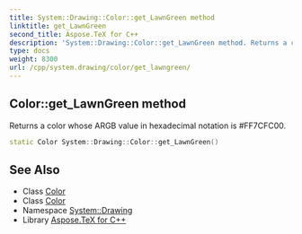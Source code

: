 ```yaml
---
title: System::Drawing::Color::get_LawnGreen method
linktitle: get_LawnGreen
second_title: Aspose.TeX for C++
description: 'System::Drawing::Color::get_LawnGreen method. Returns a color whose ARGB value in hexadecimal notation is #FF7CFC00 in C++.'
type: docs
weight: 8300
url: /cpp/system.drawing/color/get_lawngreen/
---
```

## Color::get_LawnGreen method


Returns a color whose ARGB value in hexadecimal notation is #FF7CFC00.

```cpp
static Color System::Drawing::Color::get_LawnGreen()
```

## See Also

* Class [Color](../)
* Class [Color](../)
* Namespace [System::Drawing](../../)
* Library [Aspose.TeX for C++](../../../)
